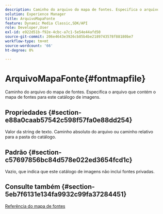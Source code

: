 ```yaml
---
description: Caminho do arquivo do mapa de fontes. Especifica o arquivo que contém o mapa de fontes para este catálogo de imagens.
solution: Experience Manager
title: ArquivoMapaFonte
feature: Dynamic Media Classic,SDK/API
role: Developer,User
exl-id: e922d51b-f92e-4cbc-a7c1-5e54e44afd50
source-git-commit: 206e4643e3926cb85b4be2189743578f88180be7
workflow-type: tm+mt
source-wordcount: '66'
ht-degree: 0%

---
```


# ArquivoMapaFonte{#fontmapfile}

Caminho do arquivo do mapa de fontes. Especifica o arquivo que contém o mapa de fontes para este catálogo de imagens.

## Propriedades {#section-e88a0caab57542c598f57fa0e88dd254}

Valor da string de texto. Caminho absoluto do arquivo ou caminho relativo para a pasta do catálogo.

## Padrão {#section-c57697856bc84d578e022ed3654fcd1c}

Vazio, que indica que este catálogo de imagens não inclui fontes privadas.

## Consulte também {#section-5eb7f6131e134fa9932c99fa37284451}

[Referência do mapa de fontes](../../../../../is-api/image-catalog/image-serving-api-ref/c-image-catalog-reference/c-font-map-reference/c-font-map-reference.md#concept-f81f319d03c646c5a8ef87b3277dd37d)
